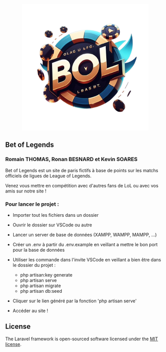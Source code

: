 <p align="center"><a href="https://laravel.com" target="_blank"><img src="public/img/logo_BOL_det.png" width="400" alt="Laravel Logo"></a></p>

## Bet of Legends
### Romain THOMAS, Ronan BESNARD et Kevin SOARES

Bet of Legends est un site de paris fictifs à base de points sur les matchs officiels de ligues de League of Legends.

Venez vous mettre en compétition avec d'autres fans de LoL ou avec vos amis sur notre site !

### Pour lancer le projet :

- Importer tout les fichiers dans un dossier
- Ouvrir le dossier sur VSCode ou autre
- Lancer un server de base de données (XAMPP, WAMPP, MAMPP, ...)
- Créer un .env à partir du .env.example en veillant a mettre le bon port pour la base de données
  
- Utiliser les commande dans l'invite VSCode en veillant a bien être dans le dossier du projet :
    - php artisan:key generate
    - php artisan serve
    - php artisan migrate
    - php artisan db:seed
- Cliquer sur le lien généré par la fonction 'php artisan serve'
- Accéder au site !

## License

The Laravel framework is open-sourced software licensed under the [MIT license](https://opensource.org/licenses/MIT).
